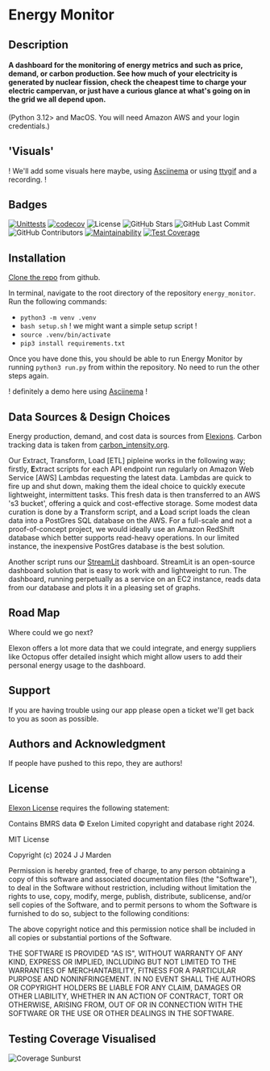 # Energy Monitor

## Description
#### A dashboard for the monitoring of energy metrics and such as price, demand, or carbon production. See how much of your electricity is generated by nuclear fission, check the cheapest time to charge your electric campervan, or just have a curious glance at what's going on in the grid we all depend upon.

(Python 3.12> and MacOS. You will need Amazon AWS and your login credentials.)

## 'Visuals'
! We'll add some visuals here maybe, using [Asciinema](https://asciinema.org/) or using [ttygif](https://github.com/icholy/ttygif) and a recording. !

## Badges

[![Unittests](https://github.com/JoshuaMarden/energy_monitor/actions/workflows/unittests.yml/badge.svg)](https://github.com/JoshuaMarden/energy_monitor/actions/workflows/unittests.yml)  [![codecov](https://codecov.io/github/JoshuaMarden/energy_monitor/graph/badge.svg?token=5CLXJXIEE8)](https://codecov.io/github/JoshuaMarden/energy_monitor)  ![License](https://img.shields.io/github/license/JoshuaMarden/energy_monitor)  ![GitHub Stars](https://img.shields.io/github/stars/JoshuaMarden/energy_monitor.svg?style=social&label=Star)  ![GitHub Last Commit](https://img.shields.io/github/last-commit/JoshuaMarden/energy_monitor)  ![GitHub Contributors](https://img.shields.io/github/contributors/JoshuaMarden/energy_monitor)  [![Maintainability](https://api.codeclimate.com/v1/badges/2b5506b2c460c017238e/maintainability)](https://codeclimate.com/github/JoshuaMarden/energy_monitor/maintainability)  [![Test Coverage](https://api.codeclimate.com/v1/badges/2b5506b2c460c017238e/test_coverage)](https://codeclimate.com/github/JoshuaMarden/energy_monitor/test_coverage)

## Installation
[Clone the repo](https://docs.github.com/en/repositories/creating-and-managing-repositories/cloning-a-repository) from github.

In terminal, navigate to the root directory of the repository `energy_monitor`.
Run the following commands:
- `python3 -m venv .venv`
- `bash setup.sh` ! we might want a simple setup script !
- `source .venv/bin/activate`
- `pip3 install requirements.txt`

Once you have done this, you should be able to run Energy Monitor by running `python3 run.py` from within the repository. No need to run the other steps again.

! definitely a demo here using [Asciinema](https://asciinema.org/) ! 

## Data Sources & Design Choices

Energy production, demand, and cost data is sources from [Elexions](https://bmrs.elexon.co.uk/remit). Carbon tracking data is taken from [carbon_intensity.org](https://api.carbonintensity.org.uk/). 

Our Extract, Transform, Load [ETL] pipleine works in the following way; firstly, **E**xtract scripts for each API endpoint run regularly on Amazon Web Service [AWS] Lambdas requesting the latest data. Lambdas are quick to fire up and shut down, making them the ideal choice to quickly execute lightweight, intermittent tasks. This fresh data is then transferred to an AWS 's3 bucket', offering a quick and cost-effective storage. Some modest data curation is done by a **T**ransform script, and a **L**oad script loads the clean data into a PostGres SQL database on the AWS. For a full-scale and not a proof-of-concept project, we would ideally use an Amazon RedShift database which better supports read-heavy operations. In our limited instance, the inexpensive PostGres database is the best solution.

Another script runs our [StreamLit](https://streamlit.io) dashboard. StreamLit is an open-source dashboard solution that is easy to work with and lightweight to run. The dashboard, running perpetually as a service on an EC2 instance, reads data from our database and plots it in a pleasing set of graphs.

## Road Map

Where could we go next?

Elexon offers a lot more data that we could integrate, and energy suppliers like Octopus offer detailed insight which might allow users to add their personal energy usage to the dashboard.

## Support

If you are having trouble using our app please open a ticket we'll get back to you as soon as possible. 

## Authors and Acknowledgment

If people have pushed to this repo, they are authors!


## License

[Elexon License](https://www.elexon.co.uk/data/balancing-mechanism-reporting-agent/copyright-licence-bmrs-data/) requires the following statement: 

Contains BMRS data © Exelon Limited copyright and database right 2024.


MIT License

Copyright (c) 2024 J J Marden

Permission is hereby granted, free of charge, to any person obtaining a copy
of this software and associated documentation files (the "Software"), to deal
in the Software without restriction, including without limitation the rights
to use, copy, modify, merge, publish, distribute, sublicense, and/or sell
copies of the Software, and to permit persons to whom the Software is
furnished to do so, subject to the following conditions:

The above copyright notice and this permission notice shall be included in all
copies or substantial portions of the Software.

THE SOFTWARE IS PROVIDED "AS IS", WITHOUT WARRANTY OF ANY KIND, EXPRESS OR
IMPLIED, INCLUDING BUT NOT LIMITED TO THE WARRANTIES OF MERCHANTABILITY,
FITNESS FOR A PARTICULAR PURPOSE AND NONINFRINGEMENT. IN NO EVENT SHALL THE
AUTHORS OR COPYRIGHT HOLDERS BE LIABLE FOR ANY CLAIM, DAMAGES OR OTHER
LIABILITY, WHETHER IN AN ACTION OF CONTRACT, TORT OR OTHERWISE, ARISING FROM,
OUT OF OR IN CONNECTION WITH THE SOFTWARE OR THE USE OR OTHER DEALINGS IN THE
SOFTWARE.

## Testing Coverage Visualised

![Coverage Sunburst](https://codecov.io/github/JoshuaMarden/energy_monitor/graphs/sunburst.svg?token=5CLXJXIEE8)
